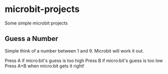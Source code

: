 # microbit-projects
Some simple microbit projects

## Guess a Number
Simple think of a number between 1 and 9.  Microbit will work it out. 

Press A if micro:bit's guess is too high
Press B if micro:bit's guess is too low
Press A+B when micro:bit gets it right!
